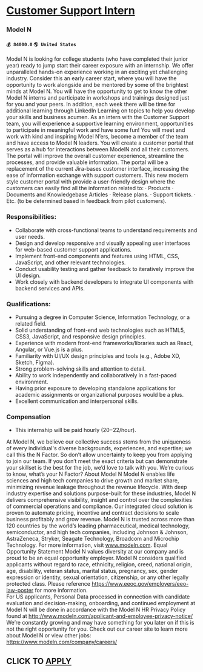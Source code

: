 # [Customer Support Intern](https://www.remotewlb.com/apply/customer-support-intern-80130)  
### Model N  
#### `💰 84000.0` `🌎 United States`  
Model N is looking for college students (who have completed their junior year) ready to jump start their career exposure with an internship. We offer unparalleled hands-on experience working in an exciting yet challenging industry. Consider this an early career start, where you will have the opportunity to work alongside and be mentored by some of the brightest minds at Model N. You will have the opportunity to get to know the other Model N interns and participate in workshops and trainings designed just for you and your peers. In addition, each week there will be time for additional learning through LinkedIn Learning on topics to help you develop your skills and business acumen. As an intern with the Customer Support team, you will experience a supportive learning environment, opportunities to participate in meaningful work and have some fun! You will meet and work with kind and inspiring Model N’ers, become a member of the team and have access to Model N leaders. You will create a
customer portal that serves as a hub for interactions between ModelN and all their customers. The portal will improve the overall customer experience, streamline the processes, and provide valuable information. The portal will be a replacement of the current Jira-bases customer interface, increasing the ease of information exchange with support customers. This new modern style customer portal with provide a user-friendly design where the customers can easily find all the information related to: · Products · Documents and Knowledgebase Articles · Release plans. · Support tickets. · Etc. (to be determined based in feedback from pilot customers).  

### Responsibilities:

  * Collaborate with cross-functional teams to understand requirements and user needs. 
  * Design and develop responsive and visually appealing user interfaces for web-based customer support applications. 
  * Implement front-end components and features using HTML, CSS, JavaScript, and other relevant technologies. 
  * Conduct usability testing and gather feedback to iteratively improve the UI design. 
  * Work closely with backend developers to integrate UI components with backend services and APIs. 

### Qualifications:

  * Pursuing a degree in Computer Science, Information Technology, or a related field. 
  * Solid understanding of front-end web technologies such as HTML5, CSS3, JavaScript, and responsive design principles. 
  * Experience with modern front-end frameworks/libraries such as React, Angular, or Vue.js is a plus. 
  * Familiarity with UI/UX design principles and tools (e.g., Adobe XD, Sketch, Figma). 
  * Strong problem-solving skills and attention to detail. 
  * Ability to work independently and collaboratively in a fast-paced environment. 
  * Having prior exposure to developing standalone applications for academic assignments or organizational purposes would be a plus. 
  * Excellent communication and interpersonal skills. 

### Compensation

  * This internship will be paid hourly ($20-$22/hour).

  
At Model N, we believe our collective success stems from the uniqueness of every individual's diverse backgrounds, experiences, and expertise; we call this the N Factor. So don’t allow uncertainty to keep you from applying to join our team. If you don’t meet the exact criteria but can demonstrate your skillset is the best for the job, we’d love to talk with you. We’re curious to know, what’s your N Factor? About Model N Model N enables life sciences and high tech companies to drive growth and market share, minimizing revenue leakage throughout the revenue lifecycle. With deep industry expertise and solutions purpose-built for these industries, Model N delivers comprehensive visibility, insight and control over the complexities of commercial operations and compliance. Our integrated cloud solution is proven to automate pricing, incentive and contract decisions to scale business profitably and grow revenue. Model N is trusted across more than 120 countries by the world’s leading
pharmaceutical, medical technology, semiconductor, and high tech companies, including Johnson & Johnson, AstraZeneca, Stryker, Seagate Technology, Broadcom and Microchip Technology. For more information, visit www.modeln.com. Equal Opportunity Statement Model N values diversity at our company and is proud to be an equal opportunity employer. Model N considers qualified applicants without regard to race, ethnicity, religion, creed, national origin, age, disability, veteran status, marital status, pregnancy, sex, gender expression or identity, sexual orientation, citizenship, or any other legally protected class. Please reference https://www.eeoc.gov/employers/eeo-law-poster for more information.  
For US applicants, Personal Data processed in connection with candidate evaluation and decision-making, onboarding, and continued employment at Model N will be done in accordance with the Model N HR Privacy Policy found at http://www.modeln.com/applicant-and-employee-privacy-notice/  
We’re constantly growing and may have something for you later on if this is not the right opportunity for you. Check out our career site to learn more about Model N or view other jobs: https://www.modeln.com/company/careers/  
## CLICK TO [APPLY](https://www.remotewlb.com/apply/customer-support-intern-80130)

